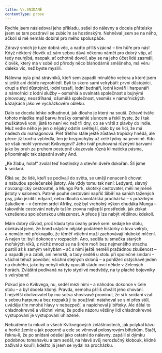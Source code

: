 ```yaml
---
title: V\.SNÍDANĚ
contentType: prose
---
```


<section>

Rychle jsem následoval jeho příkladu, sešel do nálevny a docela přátelsky jsem se tam pozdravil se zubícím se hostinským. Nehněval jsem se na něho, ačkoli si mě nemálo dobíral pro mého spoluspáče.

Zdravý smích je tuze dobrá věc, a nadto příliš vzácná – tím hůře pro nás! Když některý člověk už sám sebou dává někomu námět pro dobrý vtip, ať tedy neuhýbá, naopak, ať ochotně dovolí, aby se na jeho účet lidé zasmáli, člověk, který má v sobě od přírody něco blahodárně směšného, má věru daleko víc, než byste myslili.

Nálevna byla plná strávníků, kteří sem zapadli minulého večera a které jsem si ještě ani dobře neprohlédl. Byli to skoro samí velrybáři: první důstojníci, druzí a třetí důstojníci, lodní tesaři, lodní bednáři, lodní kováři i harpunáři a námořníci z lodní služby – osmahlá a svalnatá společnost s bujnými plnovousy, neostříhaná, ošumělá společnost, vesměs v námořnických kazajkách jako ve vycházkovém obleku.

Dalo se docela lehko odhadnout, jak dlouho je který na souši. Zdravé tváře tohoto mladíka mají barvu hrušky osmahlé sluncem a řekli byste, že i tak muškátově voní; jistě to není víc než tři dny, co se vrátil z plavby do Indie. Muž vedle něho je jen o nějaký odstín světlejší, dalo by se říci, že má nádech do mahagonova. Pleť třetího stále ještě zůstává tropicky hnědá, ale přece již trochu vybledla, ten je bezpochyby už celé týdny na pevnině. Kdo se však mohl vyrovnat Kvíkvegovi? Jeho tvář pruhovaná různými barvami jako by pruh za pruhem postupně ukazovala různá klimatická pásma, připomínajíc tak západní svahy And.

„Ke žlabu, hola!“ zvolal teď hostinský a otevřel dveře dokořán. Šli jsme k snídani.

Říká se, že lidé, kteří se podívají do světa, se umějí nenuceně chovat a nabudou společenské jistoty. Ale vždy tomu tak není: Ledyard, slavný novoanglický cestovatel, a Mungo Park, skotský cestovatel, měli nejméně jistoty v salonech. Patrně pouhé cestování napříč Sibiří na saních tažených psy, jako jezdil Ledyard, nebo dlouhá samotářská procházka – s prázdným žaludkem – v černém srdci Afriky, což byl vrcholný výkon chudáka Munga – takovéhle cestování nebylo tuším zrovna nejlepší prostředek, jak získat vznešenou společenskou uhlazenost. A přece jí lze nabýt většinou kdekoli.

Mám dobrý důvod, proč kladu tyto úvahy právě sem: sedaje ke stolu, očekával jsem, že hned uslyším nějaké podařené historky o lovu velryb, a nemálo mě překvapilo, že téměř všichni muži zachovávají hluboké mlčení. A nejen to: byli dokonce v rozpacích. Ano, seděla tu smečka starých mořských vlků, z nichž mnozí se na širém moři bez nejmenšího strachu pustili až k samým velrybám – ač s nimi ještě neměli pražádnou zkušenost – a napadli je a zabili, ani nemrkli, a tady seděli u stolu při společné snídani – všichni téhož povolání, všichni stejných sklonů – a pohlíželi ostýchavě jeden na druhého, jako by nebyli nikdy opustili stádo ovcí někde v Zelených horách. Zvláštní podívaná na tyto stydlivé medvědy, na ty plaché bojovníky s velrybami!

Pokud jde o Kvíkvega, nu, seděl mezi nimi – a náhodou dokonce v čele stolu – a byl docela klidný. Pravda, nemohu příliš chválit jeho chování. I největší obdivovatel by mu sotva shovívavě prominul, že si k snídani vzal s sebou harpunu a bez rozpaků ji tu používal: natahoval se s ní přes stůl, uváděje tím mnohé hlavy v nebezpečí, a napichoval jí bifteky. Ale dělal to chladnokrevně a všichni víme, že podle názoru většiny lidí chladnokrevné vystupování je vystupování uhlazené.

Nebudeme tu mluvit o všech Kvíkvegových zvláštnostech, jak polykal kávu a horké žemle a jak pozorně a cele se věnoval polosyrovým biftekům. Stačí, řeknu-li, že po snídani odešel jako ostatní do nálevny, zapálil si dýmku podobnou tomahavku a tam seděl, na hlavě svůj nerozlučný klobouk, klidně zažíval a kouřil, kdežto já jsem se vydal na procházku.

</section>

